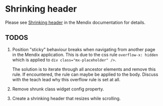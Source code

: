 # Shrinking header

Please see [Shrinking header]() in the Mendix documentation for details.

## TODOS

1. Position "sticky" behaviour breaks when navigating from another page in the Mendix application. This is due to the css rule `overflow-x: hidden` which is applied to `div class="mx-placeholder" />`.

    The solution is to iterate through all ancestor elements and remove this rule. If encountered, the rule can maybe be applied to the body. Discuss with the teach lead why this overflow rule is set at all.
1. Remove shrunk class widget config property.
1. Create a shrinking header that resizes while scrolling.